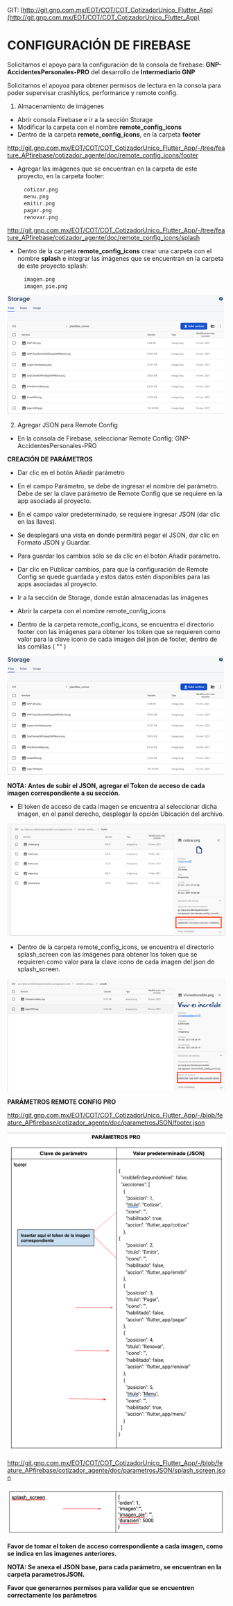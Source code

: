 GIT:
[http://git.gnp.com.mx/EOT/COT/COT_CotizadorUnico_Flutter_App](http://git.gnp.com.mx/EOT/COT/COT_CotizadorUnico_Flutter_App)

# **CONFIGURACIÓN DE FIREBASE**

Solicitamos el apoyo para la configuración de la consola de firebase:
**GNP-AccidentesPersonales-PRO** del desarrollo de **Intermediario GNP**

Solicitamos el apoyoa para obtener permisos de lectura en la consola para poder supervisar crashlytics, performance y remote config.
 
1. Almacenamiento de imágenes

- Abrir consola Firebase e ir a la sección Storage
- Modificar la carpeta con el nombre **remote_config_icons**
- Dentro de la carpeta **remote_config_icons**, en la carpeta **footer**


http://git.gnp.com.mx/EOT/COT/COT_CotizadorUnico_Flutter_App/-/tree/feature_APfirebase/cotizador_agente/doc/remote_config_icons/footer

- Agregar las imágenes que se encuentran en la carpeta de este proyecto,
  en la carpeta footer:


        cotizar.png  
        menu.png  
        emitir.png  
        pagar.png  
        renovar.png
http://git.gnp.com.mx/EOT/COT/COT_CotizadorUnico_Flutter_App/-/tree/feature_APfirebase/cotizador_agente/doc/remote_config_icons/splash

- Dentro de la carpeta **remote_config_icons** crear una carpeta con el
  nombre **splash** e integrar las imágenes que se encuentran en la
  carpeta de este proyecto splash:

        imagen.png  
        imagen_pie.png

![](imagenes/19.png)

2. Agregar JSON para Remote Config

- En la consola de Firebase, seleccionar Remote Config:
  GNP-AccidentesPersonales-PRO

**CREACIÓN DE PARÁMETROS**

- Dar clic en el botón Añadir parámetro
- En el campo Parámetro, se debe de ingresar el nombre del parámetro. Debe de ser la clave parámetro de Remote Config que se requiere en la app asociada al proyecto.
- En el campo valor predeterminado, se requiere ingresar JSON (dar clic en las llaves).
- Se desplegará una vista en donde permitirá pegar el JSON, dar clic en Formato JSON y Guardar.
- Para guardar los cambios sólo se da clic en el botón  Añadir parámetro.
- Dar clic en Publicar cambios, para que la configuración de Remote Config se quede guardada y estos datos estén disponibles para las apps asociadas al proyecto.

- Ir a la sección de Storage, donde están almacenadas las imágenes
- Abrir la carpeta con el nombre remote_config_icons
- Dentro de la carpeta remote_config_icons, se encuentra el directorio footer con las imágenes para obtener los token que se requieren como valor para la clave icono de cada imagen del json de footer, dentro de las comillas ( "" )

![](imagenes/19.png)

**NOTA: Antes de subir el JSON, agregar el Token de acceso de cada imagen correspondiente a su sección.**
- El token de acceso de cada imagen se encuentra al seleccionar dicha imagen, en el panel derecho, desplegar la opción Ubicación del archivo.

![](imagenes/tokenimagen.png)

- Dentro de la carpeta remote_config_icons, se encuentra el directorio splash_screen con las imágenes para obtener los token que se requieren como valor para la clave icono de cada imagen del json de splash_screen.

![](imagenes/tokensplash.png)

**PARÁMETROS REMOTE CONFIG PRO**

http://git.gnp.com.mx/EOT/COT/COT_CotizadorUnico_Flutter_App/-/blob/feature_APfirebase/cotizador_agente/doc/parametrosJSON/footer.json

![](imagenes/parametrosfooter.png)

http://git.gnp.com.mx/EOT/COT/COT_CotizadorUnico_Flutter_App/-/blob/feature_APfirebase/cotizador_agente/doc/parametrosJSON/splash_screen.json

![](imagenes/parametrosplash.png)

**Favor de tomar el token de acceso correspondiente a cada imagen, como
se indica en las imagenes anteriores.**

**NOTA: Se anexa el JSON base, para cada parámetro, se encuentran en la
carpeta parametrosJSON.**

**Favor que generarnos permisos para validar que se encuentren correctamente los parámetros**

